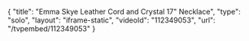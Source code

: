 {
    "title": "Emma Skye Leather Cord and Crystal 17\" Necklace",
    "type": "solo",
    "layout": "iframe-static",
    "videoId": "112349053",
    "url": "\/tvpembed\/112349053"
}